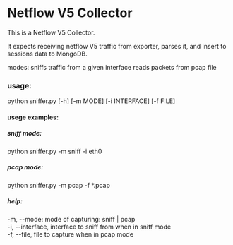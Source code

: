 # Netflow V5 Collector

This is a Netflow V5 Collector.

It expects receiving netflow V5 traffic from exporter, parses it, and insert to sessions data to MongoDB.

modes:
sniffs traffic from a given interface
reads packets from pcap file


### usage:
python sniffer.py [-h] [-m MODE] [-i INTERFACE] [-f FILE]

#### usege examples:

##### sniff mode:
python sniffer.py -m sniff -i eth0

##### pcap mode:
python sniffer.py -m pcap -f *.pcap

##### help:
-m, --mode: mode of capturing: sniff | pcap  
-i, --interface, interface to sniff from when in sniff mode  
-f, --file, file to capture when in pcap mode  
